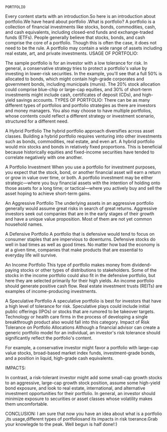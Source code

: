                                                                         PORTFOLIO


Every content starts with an introduction.So here is an introduction about portfolio.We have heard about portfolio .What is portfolio? A portfolio is a collection of financial investments like stocks, bonds, commodities, cash, and cash equivalents, including closed-end funds and exchange-traded funds (ETFs). People generally believe that stocks, bonds, and cash comprise the core of a portfolio. Though this is often the case, it does not need to be the rule. A portfolio may contain a wide range of assets including real estate, art, and private investments. 
USAGE OF PORTFOLIO:
 
The sample portfolio is for an investor with a low tolerance for risk. In general, a conservative strategy tries to protect a portfolio's value by investing in lower-risk securities. In the example, you'll see that a full 50% is allocated to bonds, which might contain high-grade corporates and government bonds, including municipals (munis). The 20% stock allocation could comprise blue-chip or large-cap equities, and 30% of short-term investments might include cash, certificates of deposit (CDs), and high-yield savings accounts.
TYPES OF PORTFOLIO:
There can be as many different types of portfolios and portfolio strategies as there are investors and money managers. You also may choose to have multiple portfolios, whose contents could reflect a different strategy or investment scenario, structured for a different need.


A Hybrid Portfolio
The hybrid portfolio approach diversifies across asset classes. Building a hybrid portfolio requires venturing into other investments such as bonds, commodities, real estate, and even art. A hybrid portfolio would mix stocks and bonds in relatively fixed proportions. This is beneficial because historically equities and fixed-income securities have tended to correlate negatively with one another.

A Portfolio Investment
When you use a portfolio for investment purposes, you expect that the stock, bond, or another financial asset will earn a return or grow in value over time, or both. A portfolio investment may be either strategic—where you buy financial assets with the intention of holding onto those assets for a long time; or tactical—where you actively buy and sell the asset hoping to achieve short-term gains.

An Aggressive Portfolio
The underlying assets in an aggressive portfolio generally would assume great risks in search of great returns. Aggressive investors seek out companies that are in the early stages of their growth and have a unique value proposition. Most of them are not yet common household names.

A Defensive Portfolio
A portfolio that is defensive would tend to focus on consumer staples that are impervious to downturns. Defensive stocks do well in bad times as well as good times. No matter how bad the economy is at a given time, companies that make products that are essential to everyday life will survive.

An Income Portfolio
This type of portfolio makes money from dividend-paying stocks or other types of distributions to stakeholders. Some of the stocks in the income portfolio could also fit in the defensive portfolio, but here they are selected primarily for their high yields. An income portfolio should generate positive cash flow. Real estate investment trusts (REITs) are examples of income-producing investments.

A Speculative Portfolio
A speculative portfolio is best for investors that have a high level of tolerance for risk. Speculative plays could include initial public offerings (IPOs) or stocks that are rumored to be takeover targets. Technology or health care firms in the process of developing a single breakthrough product also would fall into this category. 
Impact of Risk Tolerance on Portfolio Allocations
Although a financial advisor can create a generic portfolio model for an individual, an investor's risk tolerance should significantly reflect the portfolio's content.

For example, a conservative investor might favor a portfolio with large-cap value stocks, broad-based market index funds, investment-grade bonds, and a position in liquid, high-grade cash equivalents.

IMPACTS:

In contrast, a risk-tolerant investor might add some small-cap growth stocks to an aggressive, large-cap growth stock position, assume some high-yield bond exposure, and look to real estate, international, and alternative investment opportunities for their portfolio. In general, an investor should minimize exposure to securities or asset classes whose volatility makes them uncomfortable.
 
 CONCLUSION:
 I am sure that now you have an idea about what is a portfolio ,its usage,different types of portfoliosand its impacts in risk toerance.Grab your knowlegde to the peak.
 Well begun is half done!:)
